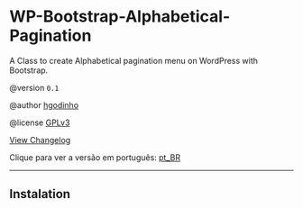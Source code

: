 # WP-Bootstrap-Alphabetical-Pagination

A Class to create Alphabetical pagination menu on WordPress with Bootstrap.

@version `0.1`

@author [hgodinho](https://github.com/hgodinho)

@license [GPLv3](https://www.gnu.org/licenses/quick-guide-gplv3.html)

[View Changelog](changelog.md)

Clique para ver a versão em português: [pt_BR](README-pt_br.md)

***
## Instalation
